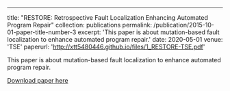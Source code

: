 ---
title: "RESTORE: Retrospective Fault Localization Enhancing Automated Program Repair"
collection: publications
permalink: /publication/2015-10-01-paper-title-number-3
excerpt: 'This paper is about mutation-based fault localization to enhance automated program repair.'
date: 2020-05-01
venue: 'TSE'
paperurl: 'http://xtt5480446.github.io/files/1_RESTORE-TSE.pdf'

This paper is about mutation-based fault localization to enhance automated program repair.

[Download paper here](http://xtt5480446.github.io/files/1_RESTORE-TSE.pdf)
